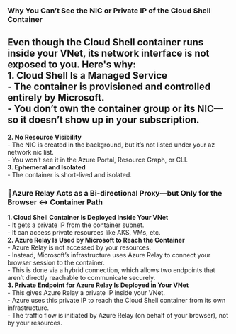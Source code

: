 ### Why You Can’t See the NIC or Private IP of the Cloud Shell Container  
Even though the Cloud Shell container runs inside your VNet, its network interface is not exposed to you. Here's why:  
 **1. Cloud Shell Is a Managed Service**   
 	- The container is provisioned and controlled entirely by Microsoft.    
	- You don’t own the container group or its NIC—so it doesn’t show up in your subscription.  
 - 
 **2. No Resource Visibility**  
	- The NIC is created in the background, but it’s not listed under your az network nic list.    
	- You won’t see it in the Azure Portal, Resource Graph, or CLI.     
 **3. Ephemeral and Isolated**     
	- The container is short-lived and isolated.     


### 🔌Azure Relay Acts as a Bi-directional Proxy—but Only for the Browser ↔ Container Path  
**1. Cloud Shell Container Is Deployed Inside Your VNet**     
	- It gets a private IP from the container subnet.     
	- It can access private resources like AKS, VMs, etc.     
 **2. Azure Relay Is Used by Microsoft to Reach the Container**    
	- Azure Relay is not accessed by your resources.     
	- Instead, Microsoft’s infrastructure uses Azure Relay to connect your browser session to the container.         
	- This is done via a hybrid connection, which allows two endpoints that aren’t directly reachable to communicate securely.      
 **3. Private Endpoint for Azure Relay Is Deployed in Your VNet**    
	- This gives Azure Relay a private IP inside your VNet.      
	- Azure uses this private IP to reach the Cloud Shell container from its own infrastructure.     
	- The traffic flow is initiated by Azure Relay (on behalf of your browser), not by your resources.     
